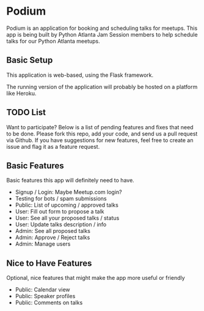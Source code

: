 # Podium #

Podium is an application for booking and scheduling talks for meetups.  This
app is being built by Python Atlanta Jam Session members to help schedule talks
for our Python Atlanta meetups.

## Basic Setup ##

This application is web-based, using the Flask framework.

The running version of the application will probably be hosted on a platform
like Heroku.

## TODO List ##

Want to participate?  Below is a list of pending features and fixes that need
to be done.  Please fork this repo, add your code, and send us a pull request
via Github.  If you have suggestions for new features, feel free to create an
issue and flag it as a feature request.

## Basic Features ##
Basic features this app will definitely need to have.

- Signup / Login: Maybe Meetup.com login?
- Testing for bots / spam submissions
- Public:  List of upcoming / approved talks
- User:  Fill out form to propose a talk
- User:  See all your proposed talks / status
- User:  Update talks description / info
- Admin: See all proposed talks
- Admin: Approve / Reject talks
- Admin: Manage users

## Nice to Have Features ##
Optional, nice features that might make the app more useful or friendly

- Public:  Calendar view
- Public:  Speaker profiles
- Public:  Comments on talks
